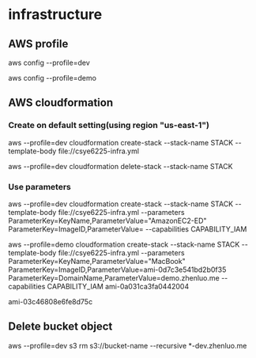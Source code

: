 # infrastructure
## AWS profile

aws config --profile=dev

aws config --profile=demo

## AWS cloudformation
### Create on default setting(using region "us-east-1")
aws --profile=dev cloudformation create-stack --stack-name STACK --template-body file://csye6225-infra.yml

aws --profile=dev cloudformation delete-stack --stack-name STACK
### Use parameters
aws --profile=dev cloudformation create-stack --stack-name STACK --template-body file://csye6225-infra.yml --parameters ParameterKey=KeyName,ParameterValue="AmazonEC2-ED" ParameterKey=ImageID,ParameterValue= --capabilities CAPABILITY_IAM


aws --profile=demo cloudformation create-stack --stack-name STACK --template-body file://csye6225-infra.yml --parameters ParameterKey=KeyName,ParameterValue="MacBook" ParameterKey=ImageID,ParameterValue=ami-0d7c3e541bd2b0f35 ParameterKey=DomainName,ParameterValue=demo.zhenluo.me --capabilities CAPABILITY_IAM
ami-0a031ca3fa0442004

ami-03c46808e6fe8d75c
## Delete bucket object

aws --profile=dev s3 rm s3://bucket-name --recursive
*-dev.zhenluo.me